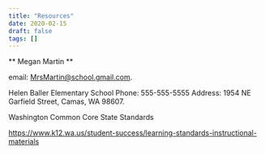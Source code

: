 ```yaml
---
title: "Resources"
date: 2020-02-15
draft: false
tags: []
---
```


** Megan Martin **

email: MrsMartin@school.gmail.com.

Helen Baller Elementary
School Phone: 555-555-5555
Address:  1954 NE Garfield Street, Camas, WA 98607.

Washington Common Core State Standards 

https://www.k12.wa.us/student-success/learning-standards-instructional-materials 

